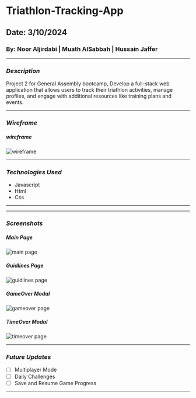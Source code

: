 # Triathlon-Tracking-App

## Date: 3/10/2024

### By: Noor Aljirdabi | Muath AlSabbah | Hussain Jaffer

---

### **_Description_**

Project 2 for General Assembly bootcamp, Develop a full-stack web application that allows users to track their triathlon activities, manage profiles, and engage with additional resources like training plans and events.

---

### **_Wireframe_**

##### wireframe

 <img src="wireframe.png" alt="wireframe">

---

### **_Technologies Used_**

- Javascript
- Html
- Css

---

---

### **_Screenshots_**

##### Main Page

 <img src="mainpage.png" alt="main page">

##### Guidlines Page

 <img src="guidelines.png" alt="guidlines page">

##### GameOver Modal

 <img src="gameover.png" alt="gameover page">

##### TimeOver Modal

 <img src="timeover.png" alt="timeover page">

---

### **_Future Updates_**

- [ ] Multiplayer Mode
- [ ] Daily Challenges
- [ ] Save and Resume Game Progress

---
